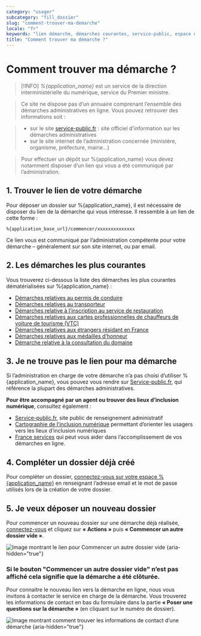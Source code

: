 ```yaml
---
category: "usager"
subcategory: "fill_dossier"
slug: "comment-trouver-ma-demarche"
locale: "fr"
keywords: "lien démarche, démarches courantes, service-public, espace usager, nouveau dossier"
title: "Comment trouver ma démarche ?"
---
```


# Comment trouver ma démarche ?

> [!INFO]
> *%{application_name}* est un service de la direction interministérielle du numérique, service du Premier ministre.

> Ce site ne dispose pas d’un annuaire comprenant l’ensemble des démarches administratives en ligne. Vous pouvez retrouver des informations soit :

> - sur le site [service-public.fr](https://www.service-public.fr) : site officiel d'information sur les démarches administratives
> - sur le site internet de l’administration concernée (ministère, organisme, préfecture, mairie…)

> Pour effectuer un dépôt sur %{application_name} vous devez notamment disposer d’un lien qui vous a été communiqué par l’administration.

## 1. Trouver le lien de votre démarche

Pour déposer un dossier sur %{application_name}, il est nécessaire de disposer du lien de la démarche qui vous intéresse. Il ressemble à un lien de cette forme :

    %{application_base_url}/commencer/xxxxxxxxxxxxxx


Ce lien vous est communiqué par l’administration compétente pour votre démarche – généralement sur son site internet, ou par email.

## 2. Les démarches les plus courantes

Vous trouverez ci-dessous la liste des démarches les plus courantes dématérialisées sur %{application_name} :

- [Démarches relatives au permis de conduire](https://doc.demarches-simplifiees.fr/listes-des-demarches/demarches-relatives-au-permis-de-conduire)
- [Démarches relatives au transporteur](https://doc.demarches-simplifiees.fr/listes-des-demarches/demarches-relatives-au-transporteur)
- [Démarches relative à l’inscription au service de restauration](https://doc.demarches-simplifiees.fr/listes-des-demarches/demarches-relative-a-linscription-au-service-de-restauration)
- [Démarches relatives aux cartes professionnelles de chauffeurs de voiture de tourisme (VTC)](https://doc.demarches-simplifiees.fr/listes-des-demarches/demarches-relatives-aux-cartes-professionnelles-de-chauffeurs-de-voiture-de-tourisme-vtc)
- [Démarches relatives aux étrangers résidant en France](https://doc.demarches-simplifiees.fr/listes-des-demarches/demarches-relatives-aux-titres-de-sejour-pour-les-etrangers)
- [Démarches relatives aux médailles d’honneur](https://doc.demarches-simplifiees.fr/listes-des-demarches/demarches-relatives-aux-medailles-dhonneur)
- [Démarche relative à la consultation du domaine](%{application_base_url}/commencer/consultation-du-domaine)

## 3. Je ne trouve pas le lien pour ma démarche

Si l’administration en charge de votre démarche n’a pas choisi d’utiliser %{application_name}, vous pouvez vous rendre sur [Service-public.fr](https://www.service-public.fr), qui référence la plupart des démarches administratives.

**Pour être accompagné par un agent ou trouver des lieux d’inclusion numérique**, consultez également :

- [Service-public.fr](https://www.service-public.fr), site public de renseignement administratif
- [Cartographie de l’inclusion numérique](https://cartographie.societenumerique.gouv.fr/orientation/besoin) permettant d’orienter les usagers vers les lieux d’inclusion numériques
- [France services](https://www.france-services.gouv.fr/demarches-et-services) qui peut vous aider dans l’accomplissement de vos démarches en ligne.

## 4. Compléter un dossier déjà créé

Pour compléter un dossier, [connectez-vous sur votre espace %{application_name}](/users/sign_in) en renseignant l’adresse email et le mot de passe utilisés lors de la création de votre dossier.

## 5. Je veux déposer un nouveau dossier

Pour commencer un nouveau dossier sur une démarche déjà réalisée, [connectez-vous](/users/sign_in) et cliquez sur **« Actions »** puis **« Commencer un autre dossier vide »**.

![Image montrant le lien pour Commencer un autre dossier vide {aria-hidden="true"}](faq/usager-dossier-actions-menu-start-new.png)

### Si le bouton "Commencer un autre dossier vide" n’est pas affiché cela signifie que la démarche a été clôturée.

Pour connaitre le nouveau lien vers la démarche en ligne, nous vous invitons à contacter le service en charge de la démarche. Vous trouverez les informations de contact en bas du formulaire dans la partie **« Poser une questions sur la démarche »** (en cliquant sur le numéro de dossier).

![Image montrant comment trouver les informations de contact d’une démarche {aria-hidden="true"}](faq/usager-procedure-close-focus-contact.png)
